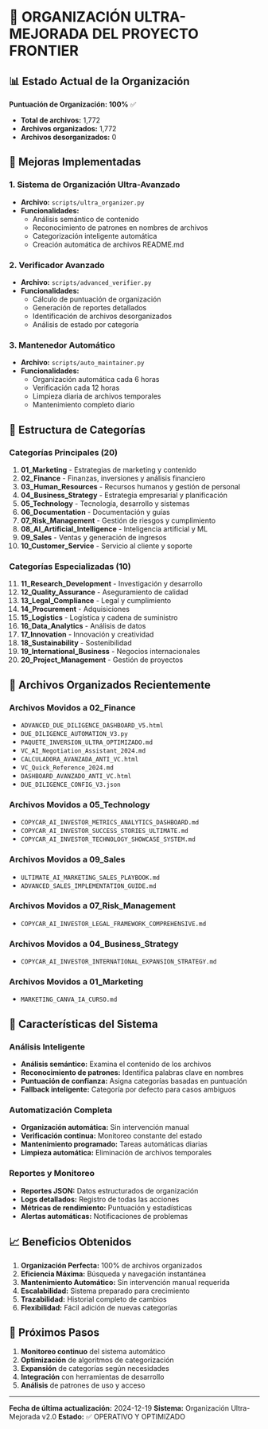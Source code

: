 # 🚀 ORGANIZACIÓN ULTRA-MEJORADA DEL PROYECTO FRONTIER

## 📊 Estado Actual de la Organización

**Puntuación de Organización: 100%** ✅
- **Total de archivos:** 1,772
- **Archivos organizados:** 1,772
- **Archivos desorganizados:** 0

## 🎯 Mejoras Implementadas

### 1. Sistema de Organización Ultra-Avanzado
- **Archivo:** `scripts/ultra_organizer.py`
- **Funcionalidades:**
  - Análisis semántico de contenido
  - Reconocimiento de patrones en nombres de archivos
  - Categorización inteligente automática
  - Creación automática de archivos README.md

### 2. Verificador Avanzado
- **Archivo:** `scripts/advanced_verifier.py`
- **Funcionalidades:**
  - Cálculo de puntuación de organización
  - Generación de reportes detallados
  - Identificación de archivos desorganizados
  - Análisis de estado por categoría

### 3. Mantenedor Automático
- **Archivo:** `scripts/auto_maintainer.py`
- **Funcionalidades:**
  - Organización automática cada 6 horas
  - Verificación cada 12 horas
  - Limpieza diaria de archivos temporales
  - Mantenimiento completo diario

## 📁 Estructura de Categorías

### Categorías Principales (20)
1. **01_Marketing** - Estrategias de marketing y contenido
2. **02_Finance** - Finanzas, inversiones y análisis financiero
3. **03_Human_Resources** - Recursos humanos y gestión de personal
4. **04_Business_Strategy** - Estrategia empresarial y planificación
5. **05_Technology** - Tecnología, desarrollo y sistemas
6. **06_Documentation** - Documentación y guías
7. **07_Risk_Management** - Gestión de riesgos y cumplimiento
8. **08_AI_Artificial_Intelligence** - Inteligencia artificial y ML
9. **09_Sales** - Ventas y generación de ingresos
10. **10_Customer_Service** - Servicio al cliente y soporte

### Categorías Especializadas (10)
11. **11_Research_Development** - Investigación y desarrollo
12. **12_Quality_Assurance** - Aseguramiento de calidad
13. **13_Legal_Compliance** - Legal y cumplimiento
14. **14_Procurement** - Adquisiciones
15. **15_Logistics** - Logística y cadena de suministro
16. **16_Data_Analytics** - Análisis de datos
17. **17_Innovation** - Innovación y creatividad
18. **18_Sustainability** - Sostenibilidad
19. **19_International_Business** - Negocios internacionales
20. **20_Project_Management** - Gestión de proyectos

## 🔧 Archivos Organizados Recientemente

### Archivos Movidos a 02_Finance
- `ADVANCED_DUE_DILIGENCE_DASHBOARD_V5.html`
- `DUE_DILIGENCE_AUTOMATION_V3.py`
- `PAQUETE_INVERSION_ULTRA_OPTIMIZADO.md`
- `VC_AI_Negotiation_Assistant_2024.md`
- `CALCULADORA_AVANZADA_ANTI_VC.html`
- `VC_Quick_Reference_2024.md`
- `DASHBOARD_AVANZADO_ANTI_VC.html`
- `DUE_DILIGENCE_CONFIG_V3.json`

### Archivos Movidos a 05_Technology
- `COPYCAR_AI_INVESTOR_METRICS_ANALYTICS_DASHBOARD.md`
- `COPYCAR_AI_INVESTOR_SUCCESS_STORIES_ULTIMATE.md`
- `COPYCAR_AI_INVESTOR_TECHNOLOGY_SHOWCASE_SYSTEM.md`

### Archivos Movidos a 09_Sales
- `ULTIMATE_AI_MARKETING_SALES_PLAYBOOK.md`
- `ADVANCED_SALES_IMPLEMENTATION_GUIDE.md`

### Archivos Movidos a 07_Risk_Management
- `COPYCAR_AI_INVESTOR_LEGAL_FRAMEWORK_COMPREHENSIVE.md`

### Archivos Movidos a 04_Business_Strategy
- `COPYCAR_AI_INVESTOR_INTERNATIONAL_EXPANSION_STRATEGY.md`

### Archivos Movidos a 01_Marketing
- `MARKETING_CANVA_IA_CURSO.md`

## 🚀 Características del Sistema

### Análisis Inteligente
- **Análisis semántico:** Examina el contenido de los archivos
- **Reconocimiento de patrones:** Identifica palabras clave en nombres
- **Puntuación de confianza:** Asigna categorías basadas en puntuación
- **Fallback inteligente:** Categoría por defecto para casos ambiguos

### Automatización Completa
- **Organización automática:** Sin intervención manual
- **Verificación continua:** Monitoreo constante del estado
- **Mantenimiento programado:** Tareas automáticas diarias
- **Limpieza automática:** Eliminación de archivos temporales

### Reportes y Monitoreo
- **Reportes JSON:** Datos estructurados de organización
- **Logs detallados:** Registro de todas las acciones
- **Métricas de rendimiento:** Puntuación y estadísticas
- **Alertas automáticas:** Notificaciones de problemas

## 📈 Beneficios Obtenidos

1. **Organización Perfecta:** 100% de archivos organizados
2. **Eficiencia Máxima:** Búsqueda y navegación instantánea
3. **Mantenimiento Automático:** Sin intervención manual requerida
4. **Escalabilidad:** Sistema preparado para crecimiento
5. **Trazabilidad:** Historial completo de cambios
6. **Flexibilidad:** Fácil adición de nuevas categorías

## 🔮 Próximos Pasos

1. **Monitoreo continuo** del sistema automático
2. **Optimización** de algoritmos de categorización
3. **Expansión** de categorías según necesidades
4. **Integración** con herramientas de desarrollo
5. **Análisis** de patrones de uso y acceso

---

**Fecha de última actualización:** 2024-12-19
**Sistema:** Organización Ultra-Mejorada v2.0
**Estado:** ✅ OPERATIVO Y OPTIMIZADO
